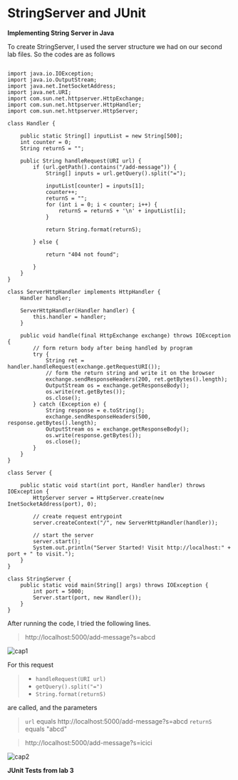 # StringServer and JUnit

**Implementing String Server in Java**

To create StringServer, I used the server structure we had on our second lab files. 
So the codes are as follows

```

import java.io.IOException;
import java.io.OutputStream;
import java.net.InetSocketAddress;
import java.net.URI;
import com.sun.net.httpserver.HttpExchange;
import com.sun.net.httpserver.HttpHandler;
import com.sun.net.httpserver.HttpServer;

class Handler {

    public static String[] inputList = new String[500];
    int counter = 0;
    String returnS = "";

    public String handleRequest(URI url) {
        if (url.getPath().contains("/add-message")) {
            String[] inputs = url.getQuery().split("=");

            inputList[counter] = inputs[1];
            counter++;
            returnS = "";
            for (int i = 0; i < counter; i++) {
                returnS = returnS + '\n' + inputList[i];
            }

            return String.format(returnS);

        } else {

            return "404 not found";

        }
    }
}

class ServerHttpHandler implements HttpHandler {
    Handler handler;

    ServerHttpHandler(Handler handler) {
        this.handler = handler;
    }

    public void handle(final HttpExchange exchange) throws IOException {
        // form return body after being handled by program
        try {
            String ret = handler.handleRequest(exchange.getRequestURI());
            // form the return string and write it on the browser
            exchange.sendResponseHeaders(200, ret.getBytes().length);
            OutputStream os = exchange.getResponseBody();
            os.write(ret.getBytes());
            os.close();
        } catch (Exception e) {
            String response = e.toString();
            exchange.sendResponseHeaders(500, response.getBytes().length);
            OutputStream os = exchange.getResponseBody();
            os.write(response.getBytes());
            os.close();
        }
    }
}

class Server {

    public static void start(int port, Handler handler) throws IOException {
        HttpServer server = HttpServer.create(new InetSocketAddress(port), 0);

        // create request entrypoint
        server.createContext("/", new ServerHttpHandler(handler));

        // start the server
        server.start();
        System.out.println("Server Started! Visit http://localhost:" + port + " to visit.");
    }
}

class StringServer {
    public static void main(String[] args) throws IOException {
        int port = 5000;
        Server.start(port, new Handler());
    }
}

``` 

After running the code, I tried the following lines.

>http://localhost:5000/add-message?s=abcd

![cap1](https://user-images.githubusercontent.com/66867608/215407184-f98aa6cd-5d86-4086-8129-80b16334e953.png)

For this request

> * `handleRequest(URI url)`
> * `getQuery().split("=")`
> * `String.format(returnS)`

are called, and the parameters

> `url` equals http://localhost:5000/add-message?s=abcd
> `returnS` equals "abcd"



>http://localhost:5000/add-message?s=icici

![cap2](https://user-images.githubusercontent.com/66867608/215407215-a98211d0-8f5e-4c36-b6f7-ca3adf93c4be.png)


**JUnit Tests from lab 3**

